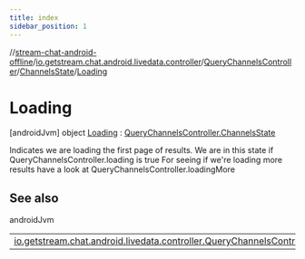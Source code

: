 ```yaml
---
title: index
sidebar_position: 1
---
```

//[stream-chat-android-offline](../../../../../index.md)/[io.getstream.chat.android.livedata.controller](../../../index.md)/[QueryChannelsController](../../index.md)/[ChannelsState](../index.md)/[Loading](index.md)



# Loading  
 [androidJvm] object [Loading](index.md) : [QueryChannelsController.ChannelsState](../index.md)

Indicates we are loading the first page of results. We are in this state if QueryChannelsController.loading is true For seeing if we're loading more results have a look at QueryChannelsController.loadingMore

   


## See also  
  
androidJvm  
  
| | |
|---|---|
| <a name="io.getstream.chat.android.livedata.controller/QueryChannelsController.ChannelsState.Loading///PointingToDeclaration/"></a>[io.getstream.chat.android.livedata.controller.QueryChannelsController](../../loading.md)| <a name="io.getstream.chat.android.livedata.controller/QueryChannelsController.ChannelsState.Loading///PointingToDeclaration/"></a>|
  

